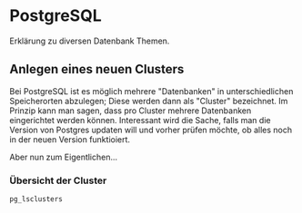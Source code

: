 # PostgreSQL
Erklärung zu diversen Datenbank Themen.

## Anlegen eines neuen Clusters
Bei PostgreSQL ist es möglich mehrere "Datenbanken" in unterschiedlichen
Speicherorten abzulegen; Diese werden dann als "Cluster" bezeichnet.
Im Prinzip kann man sagen, dass pro Cluster mehrere Datenbanken eingerichtet
werden können.
Interessant wird die Sache, falls man die Version von Postgres updaten will und
vorher prüfen möchte, ob alles noch in der neuen Version funktioiert.

Aber nun zum Eigentlichen...

### Übersicht der Cluster
```bash
pg_lsclusters
```
